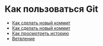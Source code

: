 # Как пользоваться Git
- [Как сделать новый коммит](./commit_help.md)
- [Как сделать новый коммит](./commit_help.md)
- [Как просмотреть историю](./log_help.md)
- [Ветвление](./branch_help.md)
